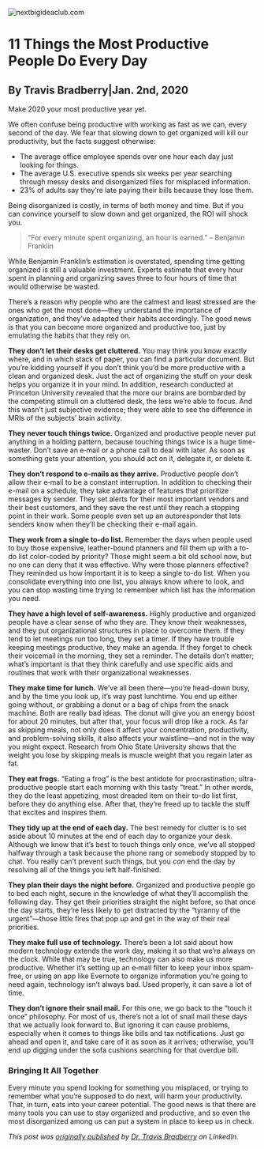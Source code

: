 
![nextbigideaclub.com](https://www.google.com/s2/favicons?domain=nextbigideaclub.com)


# 11 Things the Most Productive People Do Every Day

## By  Travis Bradberry|Jan. 2nd, 2020


Make 2020 your most productive year yet.

We often confuse being productive with working as fast as we can, every second of the day. We fear that slowing down to get organized will kill our productivity, but the facts suggest otherwise:

-   The average office employee spends over one hour each day just looking for things.
-   The average U.S. executive spends six weeks per year searching through messy desks and disorganized files for misplaced information.
-   23% of adults say they’re late paying their bills because they lose them.

Being disorganized is costly, in terms of both money and time. But if you can convince yourself to slow down and get organized, the ROI will shock you.

> “For every minute spent organizing, an hour is earned.” – Benjamin Franklin

While Benjamin Franklin’s estimation is overstated, spending time getting organized is still a valuable investment. Experts estimate that every hour spent in planning and organizing saves three to four hours of time that would otherwise be wasted.

There’s a reason why people who are the calmest and least stressed are the ones who get the most done—they understand the importance of organization, and they’ve adapted their habits accordingly. The good news is that you can become more organized and productive too, just by emulating the habits that they rely on.

**They don’t let their desks get cluttered.**  You may think you know exactly where, and in which stack of paper, you can find a particular document. But you’re kidding yourself if you don’t think you’d be more productive with a clean and organized desk. Just the act of organizing the stuff on your desk helps you organize it in your mind. In addition, research conducted at Princeton University revealed that the more our brains are bombarded by the competing stimuli on a cluttered desk, the less we’re able to focus. And this wasn’t just subjective evidence; they were able to see the difference in MRIs of the subjects’ brain activity.

**They never touch things twice.**  Organized and productive people never put anything in a holding pattern, because touching things twice is a huge time-waster. Don’t save an e‑mail or a phone call to deal with later. As soon as something gets your attention, you should act on it, delegate it, or delete it.

**They don’t respond to e-mails as they arrive.**  Productive people don’t allow their e‑mail to be a constant interruption. In addition to checking their e-mail on a schedule, they take advantage of features that prioritize messages by sender. They set alerts for their most important vendors and their best customers, and they save the rest until they reach a stopping point in their work. Some people even set up an autoresponder that lets senders know when they’ll be checking their e-mail again.

**They work from a single to-do list.**  Remember the days when people used to buy those expensive, leather-bound planners and fill them up with a to-do list color-coded by priority? Those might seem a bit old school now, but no one can deny that it was effective. Why were those planners effective? They reminded us how important it is to keep a single to-do list. When you consolidate everything into one list, you always know where to look, and you can stop wasting time trying to remember which list has the information you need.

**They have a high level of self-awareness.**  Highly productive and organized people have a clear sense of who they are. They know their weaknesses, and they put organizational structures in place to overcome them. If they tend to let meetings run too long, they set a timer. If they have trouble keeping meetings productive, they make an agenda. If they forget to check their voicemail in the morning, they set a reminder. The details don’t matter; what’s important is that they think carefully and use specific aids and routines that work with their organizational weaknesses.

**They make time for lunch.**  We’ve all been there—you’re head-down busy, and by the time you look up, it’s way past lunchtime. You end up either going without, or grabbing a donut or a bag of chips from the snack machine. Both are really bad ideas. The donut will give you an energy boost for about 20 minutes, but after that, your focus will drop like a rock. As far as skipping meals, not only does it affect your concentration, productivity, and problem-solving skills, it also affects your waistline—and not in the way you might expect. Research from Ohio State University shows that the weight you lose by skipping meals is muscle weight that you regain later as fat.

**They eat frogs.**  “Eating a frog” is the best antidote for procrastination; ultra-productive people start each morning with this tasty “treat.” In other words, they do the least appetizing, most dreaded item on their to-do list first, before they do anything else. After that, they’re freed up to tackle the stuff that excites and inspires them.

**They tidy up at the end of each day.**  The best remedy for clutter is to set aside about 10 minutes at the end of each day to organize your desk. Although we know that it’s best to touch things only once, we’ve all stopped halfway through a task because the phone rang or somebody stopped by to chat. You really can’t prevent such things, but you  _can_  end the day by resolving all of the things you left half-finished.

**They plan their days the night before.**  Organized and productive people go to bed each night, secure in the knowledge of what they’ll accomplish the following day. They get their priorities straight the night before, so that once the day starts, they’re less likely to get distracted by the “tyranny of the urgent”—those little fires that pop up and get in the way of their real priorities.

**They make full use of technology.**  There’s been a lot said about how modern technology extends the work day, making it so that we’re always on the clock. While that may be true, technology can also make us more productive. Whether it’s setting up an e‑mail filter to keep your inbox spam-free, or using an app like Evernote to organize information you’re going to need again, technology isn’t always bad. Used properly, it can save a lot of time.

**They don’t ignore their snail mail.**  For this one, we go back to the “touch it once” philosophy. For most of us, there’s not a lot of snail mail these days that we actually look forward to. But ignoring it can cause problems, especially when it comes to things like bills and tax notifications. Just go ahead and open it, and take care of it as soon as it arrives; otherwise, you’ll end up digging under the sofa cushions searching for that overdue bill.

### Bringing It All Together

Every minute you spend looking for something you misplaced, or trying to remember what you’re supposed to do next, will harm your productivity. That, in turn, eats into your career potential. The good news is that there are many tools you can use to stay organized and productive, and so even the most disorganized among us can put a system in place to keep us in check.

_This post was  [originally published](https://www.linkedin.com/pulse/11-things-organized-productive-people-do-every-day-bradberry-1f/)  by  [Dr. Travis Bradberry](https://www.linkedin.com/pulse/11-things-organized-productive-people-do-every-day-bradberry-1f/)  on LinkedIn._

<!--stackedit_data:
eyJoaXN0b3J5IjpbLTExNTYzNTAwOTVdfQ==
-->